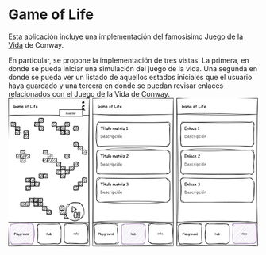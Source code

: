# Game of Life
Esta aplicación incluye una implementación del famosísimo [Juego de la Vida](https://en.wikipedia.org/wiki/Conway%27s_Game_of_Life) de Conway.

En particular, se propone la implementación de tres vistas. La primera, en donde se pueda iniciar una simulación del juego de la vida. Una segunda en donde se pueda ver un listado de aquellos estados iniciales que el usuario haya guardado y una tercera en donde se puedan revisar enlaces relacionados con el Juego de la Vida de Conway.
![](./assets/game_of_life_wireframe.drawio.png)
